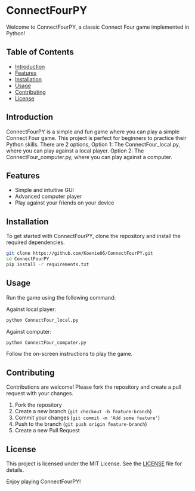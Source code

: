 # ConnectFourPY

Welcome to ConnectFourPY, a classic Connect Four game implemented in Python!

## Table of Contents
- [Introduction](#introduction)
- [Features](#features)
- [Installation](#installation)
- [Usage](#usage)
- [Contributing](#contributing)
- [License](#license)

## Introduction
ConnectFourPY is a simple and fun game where you can play a simple Connect Four game. This project is perfect for beginners to practice their Python skills. There are 2 options,
Option 1: The ConnectFour_local.py, where you can play against a local player.
Option 2: The ConnectFour_computer.py, where you can play against a computer.

## Features
- Simple and intuitive GUI
- Advanced computer player
- Play against your friends on your device

## Installation
To get started with ConnectFourPY, clone the repository and install the required dependencies.

```bash
git clone https://github.com/Koenie06/ConnectFourPY.git
cd ConnectFourPY
pip install -r requirements.txt
```

## Usage
Run the game using the following command:

Against local player:

```bash
python ConnectFour_local.py
```

Against computer:
```bash
python ConnectFour_computer.py
```

Follow the on-screen instructions to play the game.

## Contributing
Contributions are welcome! Please fork the repository and create a pull request with your changes.

1. Fork the repository
2. Create a new branch (`git checkout -b feature-branch`)
3. Commit your changes (`git commit -m 'Add some feature'`)
4. Push to the branch (`git push origin feature-branch`)
5. Create a new Pull Request

## License
This project is licensed under the MIT License. See the [LICENSE](LICENSE) file for details.

Enjoy playing ConnectFourPY!